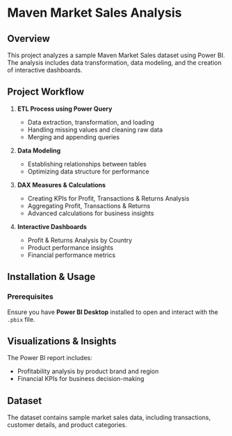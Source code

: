 # Maven Market Sales Analysis

## Overview
This project analyzes a sample Maven Market Sales dataset using Power BI. The analysis includes data transformation, data modeling, and the creation of interactive dashboards.


## Project Workflow
1. **ETL Process using Power Query**
   - Data extraction, transformation, and loading
   - Handling missing values and cleaning raw data
   - Merging and appending queries

2. **Data Modeling**
   - Establishing relationships between tables
   - Optimizing data structure for performance

3. **DAX Measures & Calculations**
   - Creating KPIs for Profit, Transactions & Returns Analysis
   - Aggregating Profit, Transactions & Returns
   - Advanced calculations for business insights

4. **Interactive Dashboards**
   - Profit & Returns Analysis by Country
   - Product performance insights
   - Financial performance metrics


## Installation & Usage
### Prerequisites
Ensure you have **Power BI Desktop** installed to open and interact with the `.pbix` file.


## Visualizations & Insights
The Power BI report includes:
- Profitability analysis by product brand and region
- Financial KPIs for business decision-making

## Dataset
The dataset contains sample market sales data, including transactions, customer details, and product categories.

